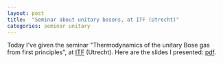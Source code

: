 ```yaml
---
layout: post
title:  "Seminar about unitary bosons, at ITF (Utrecht)"
categories: seminar unitary
---
```


Today I've given the seminar "Thermodynamics of the unitary Bose gas from first principles", at [ITF][link-ITF] (Utrecht).
Here are the slides I presented: [pdf][link-slides].

[link-ITF]: http://web.science.uu.nl/ITF/default.htm
[link-slides]: https://github.com/tcompa/tcompa.github.io/raw/master/files/20161110_comparin_utrecht.pdf
